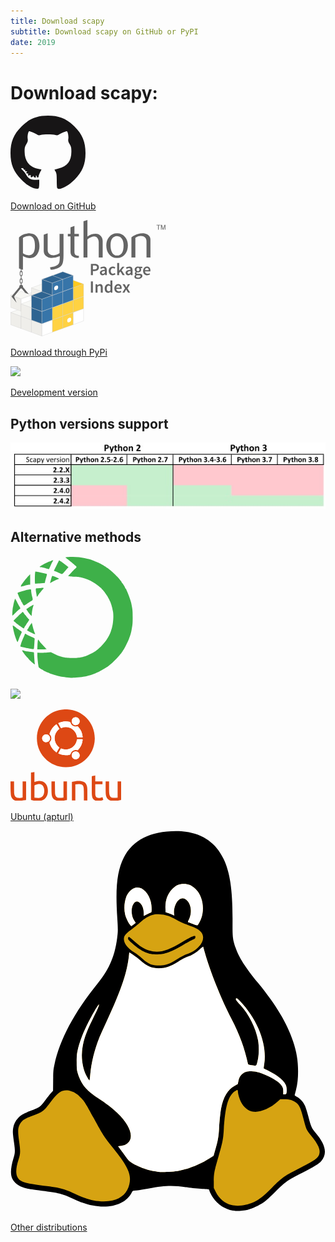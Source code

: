 ```yaml
---
title: Download scapy
subtitle: Download scapy on GitHub or PyPI
date: 2019
---
```


<link rel="stylesheet" href="../assets/css/button.css">

# Download scapy:

<div class="row">
    <a href="https://github.com/secdev/scapy/releases" class="button">
        <div>
            <svg xmlns="http://www.w3.org/2000/svg" width="120px" height="120px" viewBox="0 0 1200 1200" preserveAspectRatio="xMidYMid meet"><g id="layer101" fill="#171516" stroke="none"><path d="M320 1147 c-44 -21 -91 -57 -145 -112 -125 -125 -175 -246 -175 -425 0 -179 50 -301 175 -425 124 -125 246 -175 425 -175 179 0 301 50 425 175 125 124 175 246 175 425 0 179 -50 300 -175 425 -113 113 -259 181 -279 129 -3 -9 -6 -64 -6 -122 0 -87 -4 -113 -19 -138 l-18 -30 68 -18 c138 -35 202 -119 203 -266 1 -65 -3 -81 -27 -123 -23 -39 -27 -55 -22 -86 7 -40 -9 -121 -24 -121 -18 0 -78 25 -113 46 -30 19 -42 22 -70 14 -43 -13 -193 -13 -236 0 -28 8 -40 5 -70 -14 -35 -21 -95 -46 -113 -46 -15 0 -31 81 -24 121 5 31 1 47 -22 86 -24 42 -28 58 -27 124 1 145 75 240 211 268 l59 13 -23 46 c-13 25 -23 54 -23 64 0 10 -7 18 -15 18 -8 0 -15 -7 -15 -15 0 -8 -4 -15 -10 -15 -5 0 -7 7 -4 15 4 10 0 15 -15 15 -13 0 -21 -6 -21 -17 0 -15 -1 -15 -13 2 -16 20 -42 12 -33 -11 4 -11 -1 -13 -21 -8 -23 6 -25 4 -21 -14 4 -14 2 -19 -7 -16 -18 7 -30 -16 -14 -27 10 -6 8 -9 -10 -9 -16 0 -21 -4 -18 -14 4 -10 1 -13 -9 -9 -8 3 -14 -1 -14 -11 0 -9 -8 -16 -20 -16 -27 0 -25 5 9 38 17 15 41 47 54 71 33 61 76 83 150 78 l57 -3 0 57 c0 32 -3 64 -6 73 -10 25 -63 19 -134 -17z"/></g></svg>
            <p class="button_text">Download on GitHub</p>
        </div>
    </a>
    <a href="https://pypi.org/project/scapy/" class="button">
        <div>
            <svg xmlns="http://www.w3.org/2000/svg" width="247.808" height="185.85" viewBox="0 0 232.31983 174.23466"><path d="M15.801 114.616l15.555 5.662 15.786-5.746-15.555-5.662zm15.623-12.783l15.556 5.662 15.785-5.746-15.555-5.662z" fill="#f7f7f4" stroke="#ccc" stroke-width=".355" stroke-linejoin="bevel"/><path d="M31.424 101.833l15.556 5.662v18.282l-15.556-5.661z" fill="#efeeea" stroke="#ccc" stroke-width=".355" stroke-linejoin="bevel"/><path d="M.178 138.76l15.555 5.663 15.786-5.746-15.556-5.662z" fill="#f7f7f4" stroke="#ccc" stroke-width=".355" stroke-linejoin="bevel"/><path d="M.178 138.76l15.555 5.663v18.282L.178 157.044z" fill="#efeeea" stroke="#ccc" stroke-width=".355" stroke-linejoin="bevel"/><path d="M.178 112.76l15.555 5.663 15.786-5.746-15.556-5.662z" fill="#f7f7f4" stroke="#ccc" stroke-width=".355" stroke-linejoin="bevel"/><path d="M15.733 118.423v18.282l15.786-5.745v-18.283z" fill="#fff" stroke="#ccc" stroke-width=".355" stroke-linejoin="bevel"/><path d="M.178 112.76l15.555 5.663v18.282L.178 131.044z" fill="#efeeea" stroke="#ccc" stroke-width=".355" stroke-linejoin="bevel"/><path d="M15.985 97.209l-.025.031a2.783 2.783 0 0 0-2.758 2.781 2.783 2.783 0 0 0 .053.532L1.51 114.937l7.647 9.364-3.87-9.364 9.985-12.228a2.783 2.783 0 0 0 .715.096 2.783 2.783 0 0 0 .715-.094l5.314 6.508 5.373 1.955-8.672-10.621a2.783 2.783 0 0 0 .051-.531 2.783 2.783 0 0 0-2.756-2.782l-.025-.03zm2.135-7.289a2.136 2.136 0 1 0-4.27 0v3.265a2.136 2.136 0 0 0 4.27 0V89.92zm-.98-.002v3.265a1.155 1.155 0 0 1-2.31 0v-3.265a1.154 1.154 0 1 1 2.31 0zm.98-11.211a2.136 2.136 0 1 0-4.27 0v3.266a2.136 2.136 0 0 0 4.27 0v-3.266zm-.98-.002v3.266a1.155 1.155 0 0 1-2.31 0v-3.266a1.154 1.154 0 1 1 2.31 0z" fill="#646464"/><path d="M16.505 82.697v6.498a.518.518 0 1 1-1.04 0v-6.498a.518.518 0 1 1 1.04 0zm0 11.213v6.498a.518.518 0 1 1-1.04 0V93.91a.518.518 0 1 1 1.04 0zm0-22.463v6.498a.518.518 0 1 1-1.04 0v-6.498a.518.518 0 1 1 1.04 0z" fill="#646464"/><path d="M15.8 144.442l15.556 5.662v18.283l-15.555-5.662z" fill="#efeeea" stroke="#ccc" stroke-width=".355" stroke-linejoin="bevel"/><path d="M15.8 125.978l15.556 5.662 15.786-5.746-15.555-5.661z" fill="#f7f7f4" stroke="#ccc" stroke-width=".355" stroke-linejoin="bevel"/><path d="M15.8 125.978l15.556 5.662v18.283l-15.555-5.662z" fill="#efeeea" stroke="#ccc" stroke-width=".355" stroke-linejoin="bevel"/><path d="M93.85 138.741v18.283l15.785-5.745v-18.283z" fill="#fff" stroke="#ccc" stroke-width=".355" stroke-linejoin="bevel"/><path d="M78.226 144.423v18.282l15.786-5.745v-18.283z" fill="#ffd242" stroke="#ccc" stroke-width=".355" stroke-linejoin="bevel"/><path d="M91.151 148.88a2.617 3.737 35 0 1-3.032 4.33 2.617 3.737 35 0 1-3.031-2.122 2.617 3.737 35 0 1 3.031-4.33 2.617 3.737 35 0 1 3.032 2.123z" fill="#fff"/><path d="M62.603 150.104v18.283l15.786-5.746v-18.283z" fill="#ffd242" stroke="#ccc" stroke-width=".355" stroke-linejoin="bevel"/><path d="M46.98 155.785v18.283l15.785-5.746V150.04z" fill="#fff" stroke="#ccc" stroke-width=".355" stroke-linejoin="bevel"/><path d="M31.424 150.123l15.556 5.662v18.283l-15.556-5.662z" fill="#efeeea" stroke="#ccc" stroke-width=".355" stroke-linejoin="bevel"/><path d="M93.85 120.278v18.282l15.785-5.745v-18.283z" fill="#ffd242" stroke="#ccc" stroke-width=".355" stroke-linejoin="bevel"/><path d="M78.294 96.152l15.556 5.662 15.785-5.746-15.555-5.662z" fill="#ffc91d" stroke="#ccc" stroke-width=".355" stroke-linejoin="bevel"/><path d="M93.85 101.814v18.282l15.785-5.745V96.068zm-15.624 24.145v18.282l15.786-5.745v-18.283z" fill="#ffd242" stroke="#ccc" stroke-width=".355" stroke-linejoin="bevel"/><path d="M78.226 107.495v18.282l15.786-5.745v-18.283z" fill="#3775a9" stroke="#ccc" stroke-width=".355" stroke-linejoin="bevel"/><path d="M62.671 83.369l15.555 5.662 15.786-5.746-15.555-5.661z" fill="#2f6491" stroke="#ccc" stroke-width=".355" stroke-linejoin="bevel"/><path d="M78.226 89.03v18.283l15.786-5.745V83.285z" fill="#3775a9" stroke="#ccc" stroke-width=".355" stroke-linejoin="bevel"/><path d="M62.603 131.64v18.283l15.786-5.746v-18.283z" fill="#ffd242" stroke="#ccc" stroke-width=".355" stroke-linejoin="bevel"/><path d="M62.603 113.176v18.283l15.786-5.746V107.43zM46.98 137.321v18.283l15.785-5.746v-18.282z" fill="#3775a9" stroke="#ccc" stroke-width=".355" stroke-linejoin="bevel"/><path d="M31.424 131.66l15.556 5.661v18.283l-15.556-5.662zm0-18.465l15.556 5.662 15.785-5.745-15.555-5.662z" fill="#2f6491" stroke="#ccc" stroke-width=".355" stroke-linejoin="bevel"/><path d="M46.98 118.857v18.283l15.785-5.746v-18.282z" fill="#3775a9" stroke="#ccc" stroke-width=".355" stroke-linejoin="bevel"/><path d="M31.424 113.195l15.556 5.662v18.283l-15.556-5.662zM47.048 89.05l15.555 5.662 15.786-5.746-15.556-5.661z" fill="#2f6491" stroke="#ccc" stroke-width=".355" stroke-linejoin="bevel"/><path d="M62.603 94.712v18.283l15.786-5.746V88.966z" fill="#3775a9" stroke="#ccc" stroke-width=".355" stroke-linejoin="bevel"/><path d="M47.048 89.05l15.555 5.662v18.283l-15.555-5.662z" fill="#2f6491" stroke="#ccc" stroke-width=".355" stroke-linejoin="bevel"/><path d="M71.528 100.584a2.617 3.737 35 0 1-3.032 4.33 2.617 3.737 35 0 1-3.032-2.123 2.617 3.737 35 0 1 3.032-4.33 2.617 3.737 35 0 1 3.032 2.123z" fill="#fff"/><path d="M36.661 38.858c0-9.645-2.75-14.597-8.25-14.868a15.497 15.497 0 0 0-6.405 1.052c-1.659.594-2.776 1.182-3.363 1.776v23.021c3.518 2.208 6.643 3.234 9.367 3.073 5.765-.38 8.651-5.061 8.651-14.054zm6.785.4c0 4.9-1.15 8.967-3.46 12.201-2.576 3.66-6.146 5.546-10.71 5.65-3.441.11-6.986-.97-10.633-3.229v20.924l-5.9-2.105V26.256c.968-1.188 2.213-2.208 3.724-3.073 3.512-2.047 7.78-3.099 12.802-3.15l.084.083c4.59-.058 8.128 1.827 10.613 5.65 2.318 3.505 3.48 7.998 3.48 13.492zM79.508 52.99c0 6.572-.658 11.123-1.975 13.654-1.324 2.53-3.841 4.55-7.56 6.055-3.015 1.188-6.275 1.834-9.774 1.943l-.975-3.718c3.557-.484 6.062-.969 7.515-1.453 2.86-.968 4.822-2.453 5.9-4.441.865-1.62 1.292-4.713 1.292-9.29v-1.537a30.317 30.317 0 0 1-12.686 2.744c-2.905 0-5.468-.91-7.676-2.744-2.48-1.995-3.719-4.525-3.719-7.592V22.053l5.9-2.02v24.719c0 2.64.853 4.674 2.557 6.1 1.705 1.427 3.913 2.112 6.618 2.06 2.705-.058 5.603-1.104 8.683-3.15V20.923h5.9V52.99zm23.035 3.796c-.704.058-1.35.083-1.943.083-3.338 0-5.94-.794-7.8-2.388-1.852-1.595-2.782-3.796-2.782-6.605v-23.24h-4.04v-3.713h4.04v-9.858l5.895-2.098v11.956h6.63v3.712h-6.63v23.08c0 2.214.594 3.783 1.781 4.7 1.02.755 2.64 1.188 4.849 1.297v3.073zm35.727-.485h-5.901V33.525c0-2.317-.543-4.312-1.62-5.978-1.247-1.885-2.977-2.828-5.198-2.828-2.705 0-6.087 1.427-10.148 4.28v27.302h-5.9V1.86l5.9-1.859v24.797c3.77-2.744 7.889-4.119 12.363-4.119 3.124 0 5.655 1.052 7.592 3.15 1.943 2.099 2.911 4.713 2.911 7.838V56.3zm31.362-18.373c0-3.706-.704-6.766-2.105-9.187-1.665-2.95-4.254-4.506-7.753-4.667-6.469.374-9.697 5.01-9.697 13.893 0 4.073.672 7.476 2.027 10.206 1.73 3.48 4.326 5.197 7.786 5.14 6.495-.052 9.742-5.178 9.742-15.385zm6.462.039c0 5.274-1.35 9.664-4.041 13.17-2.963 3.925-7.056 5.894-12.28 5.894-5.177 0-9.212-1.97-12.123-5.894-2.64-3.506-3.958-7.896-3.958-13.17 0-4.958 1.427-9.129 4.28-12.525 3.015-3.602 6.98-5.41 11.88-5.41s8.889 1.808 11.962 5.41c2.853 3.396 4.28 7.567 4.28 12.525zm33.829 18.334h-5.9V32.234c0-2.64-.795-4.7-2.383-6.185-1.588-1.478-3.706-2.195-6.346-2.137-2.802.052-5.468.969-7.999 2.744v29.645h-5.9V25.927c3.395-2.473 6.52-4.087 9.373-4.842 2.692-.704 5.068-1.053 7.115-1.053 1.4 0 2.717.136 3.957.407 2.318.536 4.203 1.53 5.655 2.99 1.62 1.613 2.428 3.55 2.428 5.816V56.3z" fill="#646464"/><path style="line-height:125%" d="M221.391 14.428h1.014V8.07h2.402v-.758h-5.817v.758h2.401v6.358m4.315 0h.866V8.621l1.88 5.807h.964l1.959-5.787v5.787h.945V7.312h-1.25l-2.141 6.097-1.826-6.097h-1.397v7.116" font-weight="400" font-size="15.164" font-family="Bitstream Vera Sans" fill="#646464"/><path style="line-height:125%;-inkscape-font-specification:'Source Sans Pro Semi-Bold'" d="M120.607 82.731h2.988v-6.183h2.679c3.632 0 6.415-1.726 6.415-5.461 0-3.916-2.731-5.204-6.415-5.204h-5.667v16.848zm2.988-8.578v-5.874h2.447c2.447 0 3.71.696 3.71 2.808 0 2.06-1.211 3.066-3.71 3.066h-2.447zm10.502 5.177c0 2.216 1.546 3.71 3.762 3.71 1.494 0 2.782-.747 3.915-1.7h.077l.232 1.391h2.422v-7.496c0-3.53-1.546-5.462-4.714-5.462-2.01 0-3.787.773-5.178 1.649l1.082 1.984c1.107-.67 2.292-1.237 3.555-1.237 1.7 0 2.266 1.133 2.292 2.473-5.178.567-7.445 1.984-7.445 4.689zm2.886-.231c0-1.263 1.133-2.164 4.56-2.602v2.834c-.928.875-1.727 1.39-2.757 1.39-1.056 0-1.803-.489-1.803-1.622zm10.315-2.679c0 4.199 2.654 6.62 6.106 6.62 1.442 0 2.962-.567 4.147-1.623l-1.236-1.88c-.696.566-1.572 1.082-2.602 1.082-1.984 0-3.375-1.675-3.375-4.2 0-2.55 1.417-4.224 3.452-4.224.799 0 1.469.335 2.138.927l1.417-1.88c-.85-.825-2.086-1.469-3.71-1.469-3.374 0-6.337 2.422-6.337 6.647zm12.749 6.311h2.911v-3.22l1.984-2.267 3.246 5.487h3.22l-4.766-7.496 4.328-5.153h-3.246l-4.688 5.822h-.078v-11.36h-2.91V82.73zm12.642-3.401c0 2.216 1.546 3.71 3.761 3.71 1.494 0 2.782-.747 3.916-1.7h.077l.232 1.391h2.421v-7.496c0-3.53-1.545-5.462-4.714-5.462-2.01 0-3.787.773-5.178 1.649l1.082 1.984c1.108-.67 2.293-1.237 3.555-1.237 1.7 0 2.267 1.133 2.293 2.473-5.178.567-7.445 1.984-7.445 4.689zm2.885-.231c0-1.263 1.134-2.164 4.56-2.602v2.834c-.928.875-1.726 1.39-2.757 1.39-1.056 0-1.803-.489-1.803-1.622zm12.763 5.487c0-.593.31-1.16.98-1.675.489.13 1.03.18 1.725.18h1.726c1.443 0 2.241.284 2.241 1.263 0 1.082-1.39 2.035-3.426 2.035-2.01 0-3.246-.67-3.246-1.803zm-2.473.438c0 2.215 2.241 3.297 5.255 3.297 4.122 0 6.75-1.958 6.75-4.456 0-2.19-1.597-3.118-4.637-3.118h-2.241c-1.546 0-2.061-.438-2.061-1.159 0-.567.232-.876.618-1.21a4.665 4.665 0 0 0 1.726.334c2.68 0 4.792-1.494 4.792-4.302 0-.876-.31-1.649-.722-2.138h2.319v-2.19h-4.534a5.7 5.7 0 0 0-1.855-.309c-2.653 0-4.998 1.623-4.998 4.534 0 1.494.799 2.705 1.649 3.35v.102c-.721.515-1.391 1.365-1.391 2.344 0 1.03.49 1.7 1.133 2.113v.103c-1.159.721-1.803 1.649-1.803 2.705zm5.41-8.167c-1.237 0-2.215-.927-2.215-2.55 0-1.597.978-2.499 2.215-2.499 1.236 0 2.19.928 2.19 2.5 0 1.622-.98 2.55-2.19 2.55zm7.597-.437c0 4.173 2.73 6.62 6.234 6.62 1.598 0 3.117-.567 4.328-1.365l-1.004-1.855c-.928.593-1.855.927-2.937.927-2.035 0-3.478-1.288-3.736-3.58h8.038c.077-.31.129-.825.129-1.391 0-3.53-1.804-6.003-5.23-6.003-2.962 0-5.822 2.525-5.822 6.647zm2.86-1.134c.257-2.112 1.545-3.22 3.04-3.22 1.725 0 2.576 1.21 2.576 3.22h-5.616zm-81.124 33.721h2.988V92.16h-2.988v16.848zm6.987 0h2.963v-8.836c1.056-1.03 1.777-1.571 2.885-1.571 1.391 0 1.984.772 1.984 2.86v7.547h2.962v-7.934c0-3.195-1.185-5.024-3.89-5.024-1.726 0-3.014.902-4.147 2.01h-.103l-.206-1.7h-2.448v12.648zm13.668-6.311c0 4.173 2.035 6.62 5.204 6.62 1.365 0 2.653-.747 3.58-1.674h.104l.206 1.365h2.447V90.82h-2.963v4.585l.103 2.035c-.979-.85-1.88-1.39-3.323-1.39-2.756 0-5.358 2.524-5.358 6.646zm3.065-.026c0-2.654 1.314-4.174 2.937-4.174.85 0 1.7.284 2.576 1.057v5.899c-.85.979-1.674 1.417-2.653 1.417-1.83 0-2.86-1.469-2.86-4.2zm11.424.026c0 4.173 2.731 6.62 6.234 6.62 1.598 0 3.118-.567 4.328-1.365l-1.004-1.855c-.928.593-1.855.927-2.937.927-2.035 0-3.478-1.288-3.735-3.58h8.037c.077-.31.129-.825.129-1.391 0-3.53-1.803-6.003-5.23-6.003-2.962 0-5.822 2.525-5.822 6.647zm2.86-1.134c.257-2.112 1.545-3.22 3.04-3.22 1.726 0 2.576 1.21 2.576 3.22h-5.616zm9.225 7.445h3.091l1.34-2.499c.36-.773.747-1.52 1.107-2.241h.103c.438.721.876 1.494 1.288 2.241l1.546 2.5h3.195l-4.02-6.26 3.736-6.39h-3.065l-1.211 2.396c-.31.696-.67 1.443-.98 2.138h-.102a87.248 87.248 0 0 1-1.16-2.138l-1.416-2.396h-3.195l3.761 6.054-4.018 6.595z" font-weight="600" font-family="Source Sans Pro" letter-spacing="0" word-spacing="0" fill="#646464"/></svg>
            <p class="button_text">Download through PyPi</p>
        </div>
    </a>
    <a href="https://scapy.readthedocs.io/en/latest/installation.html#current-development-version" class="button">
        <div>
            <img src="../assets/img/logo.png">
            <p class="button_text">Development version</p>
        </div>
    </a>
</div>

## Python versions support

<img src="https://raw.githubusercontent.com/secdev/scapy/master/doc/scapy/graphics/scapy_version_timeline.jpg" alt="Scapy versions" />

## Alternative methods

<div class="row">
    <a href="https://anaconda.org/conda-forge/scapy" class="button">
        <div>
            <?xml version="1.0" encoding="UTF-8" standalone="no"?><svg xmlns:dc="http://purl.org/dc/elements/1.1/" xmlns:cc="http://creativecommons.org/ns#" xmlns:rdf="http://www.w3.org/1999/02/22-rdf-syntax-ns#" xmlns:svg="http://www.w3.org/2000/svg" xmlns="http://www.w3.org/2000/svg" xmlns:sodipodi="http://sodipodi.sourceforge.net/DTD/sodipodi-0.dtd" xmlns:inkscape="http://www.inkscape.org/namespaces/inkscape" width="195.60202" height="195.40172" version="1.0" viewBox="0 0 3556.4003 3908.0344" id="svg3923" sodipodi:docname="b.svg" inkscape:version="0.92.3 (2405546, 2018-03-11)"> <metadata id="metadata3929"> <rdf:RDF> <cc:Work rdf:about=""> <dc:format>image/svg+xml</dc:format> <dc:type rdf:resource="http://purl.org/dc/dcmitype/StillImage" /> <dc:title></dc:title> </cc:Work> </rdf:RDF> </metadata> <defs id="defs3927" /> <sodipodi:namedview pagecolor="#ffffff" bordercolor="#666666" borderopacity="1" objecttolerance="10" gridtolerance="10" guidetolerance="10" inkscape:pageopacity="0" inkscape:pageshadow="2" inkscape:window-width="1920" inkscape:window-height="1017" id="namedview3925" showgrid="false" fit-margin-top="0" fit-margin-left="0" fit-margin-right="0" fit-margin-bottom="0" inkscape:zoom="1.18" inkscape:cx="-70.456965" inkscape:cy="89.80344" inkscape:window-x="-8" inkscape:window-y="-8" inkscape:window-maximized="1" inkscape:current-layer="svg3923" /> <g id="g3921" style="fill:#3eb049" transform="translate(-177.95948,10.000556)"> <path d="m 1775,3884 c -66,-7 -142,-17 -170,-22 -88,-17 -301,-79 -341,-100 -11,-5 -35,-17 -54,-25 -76,-33 -156,-73 -168,-84 -7,-7 -18,-13 -23,-13 -5,0 -33,-16 -63,-35 -44,-28 -56,-41 -60,-68 -22,-149 -36,-286 -36,-357 v -85 l 102,3 c 57,2 154,-2 216,-8 l 113,-12 102,50 c 113,55 162,75 222,90 22,6 69,19 105,29 93,26 434,26 530,-1 36,-9 83,-22 105,-28 47,-12 114,-36 135,-49 8,-5 22,-12 30,-15 25,-9 125,-59 130,-65 3,-3 21,-14 40,-25 19,-10 40,-23 46,-29 6,-5 26,-21 45,-35 73,-53 227,-219 285,-305 65,-98 125,-214 149,-291 8,-27 20,-64 26,-82 48,-149 66,-442 34,-565 -8,-32 -15,-66 -15,-75 0,-19 -53,-190 -68,-218 -5,-11 -24,-48 -41,-84 -40,-81 -43,-86 -119,-192 -34,-48 -76,-98 -92,-112 -17,-13 -30,-29 -30,-35 0,-6 -3,-11 -7,-11 -5,-1 -33,-23 -63,-51 -159,-143 -398,-261 -615,-301 -27,-5 -125,-12 -217,-15 -135,-4 -166,-8 -160,-18 10,-18 171,-193 201,-219 71,-61 73,-65 54,-91 -10,-13 -21,-25 -26,-25 -4,0 -22,-15 -40,-33 -17,-18 -54,-50 -82,-72 -27,-22 -56,-45 -63,-52 -7,-7 -39,-31 -72,-54 -33,-23 -60,-45 -60,-49 0,-12 96,-20 235,-20 122,0 275,17 375,42 25,6 63,14 85,19 68,13 147,37 210,64 17,7 50,21 75,30 49,18 152,67 160,75 3,3 26,16 53,30 26,13 47,28 47,32 0,5 5,8 12,8 6,0 26,11 44,25 18,14 35,25 38,25 3,0 14,7 24,15 9,9 46,38 82,67 59,46 243,226 280,274 8,10 30,38 48,60 17,23 32,46 32,52 0,6 3,12 7,14 15,6 85,115 104,161 6,15 15,27 20,27 5,0 9,4 9,10 0,5 18,48 40,94 44,94 111,292 128,376 39,190 42,226 42,435 0,209 -3,236 -41,435 -11,56 -33,134 -51,180 -6,14 -17,45 -25,70 -26,78 -156,334 -189,371 -8,8 -14,21 -14,27 0,7 -4,12 -9,12 -5,0 -12,8 -16,19 -3,10 -16,30 -28,43 -12,13 -38,44 -57,68 -46,60 -214,227 -270,270 -25,19 -51,41 -59,48 -13,12 -46,35 -120,84 -33,22 -173,102 -186,107 -9,3 -74,32 -150,65 -59,26 -246,82 -325,97 -94,17 -321,38 -400,37 -41,0 -129,-7 -195,-14 z" id="path3889" inkscape:connector-curvature="0" /> <path d="m 720,3430 c -81,-72 -150,-139 -150,-145 0,-3 -11,-16 -23,-28 -44,-41 -159,-190 -170,-219 -8,-22 -7,-22 62,-4 60,16 162,32 254,42 33,3 57,10 58,17 7,138 19,311 25,340 3,20 3,37 -2,37 -5,0 -29,-18 -54,-40 z" id="path3891" inkscape:connector-curvature="0" /> <path d="m 863,2863 c 7,-131 14,-183 26,-183 4,0 15,14 25,32 28,46 51,73 153,177 51,52 93,96 93,98 0,2 -68,3 -151,3 H 857 Z" id="path3893" inkscape:connector-curvature="0" /> <path d="m 610,2964 c -85,-16 -195,-40 -258,-56 -34,-8 -42,-14 -36,-27 3,-9 10,-29 14,-46 20,-73 54,-160 106,-270 13,-28 24,-56 24,-63 0,-18 16,-15 58,11 42,25 82,45 167,82 87,38 90,40 88,66 -1,13 -5,67 -8,119 -3,52 -8,119 -11,148 -5,51 -6,52 -37,51 -18,0 -66,-7 -107,-15 z" id="path3895" inkscape:connector-curvature="0" /> <path d="m 208,2728 c -17,-35 -27,-61 -47,-118 -42,-118 -100,-374 -88,-386 5,-5 79,46 122,85 11,9 35,26 53,36 17,11 32,23 32,27 0,4 5,8 10,8 17,0 70,42 70,55 0,7 -6,25 -14,41 -34,71 -65,142 -77,179 -8,22 -21,55 -30,73 l -15,33 z" id="path3897" inkscape:connector-curvature="0" /> <path d="m 768,2502 c -16,-3 -227,-108 -236,-117 -4,-4 18,-47 27,-55 4,-3 13,-18 22,-35 18,-39 72,-119 82,-123 4,-2 7,-10 7,-18 0,-8 4,-14 8,-14 4,0 14,28 20,63 16,76 60,222 79,260 17,33 14,44 -9,39 z" id="path3899" inkscape:connector-curvature="0" /> <path d="m 365,2285 c -28,-19 -55,-39 -62,-45 -7,-5 -17,-10 -23,-10 -5,0 -10,-4 -10,-8 0,-5 -22,-24 -50,-43 -27,-19 -50,-37 -50,-41 0,-3 -16,-16 -35,-28 -19,-12 -35,-27 -35,-33 0,-16 279,-287 295,-287 2,0 18,20 34,44 17,25 37,50 44,58 7,7 28,33 46,58 19,25 45,55 58,66 13,12 23,25 23,29 0,6 -57,92 -70,105 -3,3 -14,21 -24,40 -11,19 -22,37 -25,40 -9,8 -30,42 -41,68 -5,12 -13,22 -17,22 -5,0 -31,-16 -58,-35 z" id="path3901" inkscape:connector-curvature="0" /> <path d="m 644,1890 c -18,-19 -55,-65 -83,-102 -49,-65 -63,-98 -40,-98 6,0 28,-13 48,-29 20,-15 50,-36 66,-45 17,-9 45,-26 64,-37 41,-24 47,-20 31,23 -21,58 -41,160 -48,243 l -7,80 z" id="path3903" inkscape:connector-curvature="0" /> <path d="m 61,1798 c 3,-62 11,-133 17,-158 6,-25 15,-72 21,-105 14,-70 43,-165 51,-165 4,0 30,47 59,105 29,58 64,121 76,140 13,19 25,40 26,47 3,25 -1,38 -12,38 -10,0 -51,35 -170,148 -36,34 -67,62 -70,62 -2,0 -1,-51 2,-112 z" id="path3905" inkscape:connector-curvature="0" /> <path d="m 403,1555 c -12,-18 -24,-43 -28,-54 -3,-12 -10,-21 -14,-21 -4,0 -14,-18 -21,-41 -8,-22 -17,-42 -21,-45 -7,-4 -39,-69 -59,-119 -4,-11 -15,-36 -23,-55 -16,-35 -16,-35 11,-49 15,-8 40,-18 57,-22 16,-4 55,-14 85,-23 156,-43 208,-56 238,-56 30,0 32,2 32,37 0,44 17,140 36,207 25,88 21,100 -43,137 -32,19 -91,55 -131,82 -40,26 -79,50 -85,52 -7,2 -22,-11 -34,-30 z" id="path3907" inkscape:connector-curvature="0" /> <path d="m 840,1288 c -1,-7 -7,-49 -15,-93 -8,-44 -15,-96 -15,-116 0,-36 1,-37 48,-42 26,-4 82,-9 125,-13 89,-8 97,1 46,51 -17,17 -45,49 -62,73 -17,23 -34,42 -39,42 -4,0 -8,7 -8,15 0,8 -4,15 -8,15 -5,0 -17,18 -28,40 -18,38 -44,54 -44,28 z" id="path3909" inkscape:connector-curvature="0" /> <path d="m 330,970 c 0,-10 17,-44 33,-64 4,-6 29,-40 55,-76 57,-80 71,-96 149,-179 l 62,-66 1,168 v 167 h -32 c -17,0 -55,7 -85,15 -29,8 -77,22 -106,30 -63,18 -77,19 -77,5 z" id="path3911" inkscape:connector-curvature="0" /> <path d="m 787,884 c -9,-9 -9,-258 -1,-331 l 7,-52 46,5 c 59,7 224,43 319,70 12,4 10,28 -8,84 -21,67 -40,139 -45,171 l -5,36 -123,7 c -67,4 -136,9 -152,12 -17,3 -33,2 -38,-2 z" id="path3913" inkscape:connector-curvature="0" /> <path d="m 1270,858 c 0,-6 4,-25 9,-42 5,-17 15,-51 21,-76 18,-65 31,-100 40,-100 16,0 116,34 129,44 8,6 28,15 44,21 34,11 48,35 21,35 -20,0 -221,98 -242,117 -17,16 -22,16 -22,1 z" id="path3915" inkscape:connector-curvature="0" /> <path d="m 1570,550 c -30,-15 -82,-38 -115,-51 -33,-12 -62,-24 -63,-25 -2,-1 3,-15 11,-31 9,-15 36,-71 62,-123 40,-82 83,-165 92,-179 2,-2 11,3 21,12 10,10 22,17 26,17 4,0 12,5 19,10 7,6 48,37 92,69 44,33 93,71 110,84 l 30,25 -55,63 c -126,148 -138,159 -157,158 -10,-1 -43,-14 -73,-29 z" id="path3917" inkscape:connector-curvature="0" /> <path d="m 1155,403 c -118,-34 -154,-43 -183,-43 -36,0 -52,-17 -25,-27 10,-4 20,-9 23,-13 17,-21 204,-117 275,-141 22,-7 49,-19 60,-26 11,-7 30,-13 42,-13 h 23 l -20,33 c -11,17 -23,39 -26,47 -4,8 -24,52 -45,98 -22,46 -39,87 -39,93 0,12 -25,10 -85,-8 z" id="path3919" inkscape:connector-curvature="0" /> </g></svg>
            <p class="button_text"><img src="https://anaconda.org/conda-forge/scapy/badges/installer/conda.svg" /></p>
        </div>
    </a>
    <a href="apt://python3-scapy" class="button">
        <div>
            <?xml version="1.0" encoding="UTF-8" standalone="no"?><svg xmlns:dc="http://purl.org/dc/elements/1.1/" xmlns:cc="http://creativecommons.org/ns#" xmlns:rdf="http://www.w3.org/1999/02/22-rdf-syntax-ns#" xmlns:svg="http://www.w3.org/2000/svg" xmlns="http://www.w3.org/2000/svg" xmlns:sodipodi="http://sodipodi.sourceforge.net/DTD/sodipodi-0.dtd" xmlns:inkscape="http://www.inkscape.org/namespaces/inkscape" width="177.09131" height="146.68071" version="1.1" viewBox="0 0 755.58929 624.17322" xml:space="preserve" id="svg3843" sodipodi:docname="b.svg" inkscape:version="0.92.3 (2405546, 2018-03-11)"><sodipodi:namedview pagecolor="#ffffff" bordercolor="#666666" borderopacity="1" objecttolerance="10" gridtolerance="10" guidetolerance="10" inkscape:pageopacity="0" inkscape:pageshadow="2" inkscape:window-width="1920" inkscape:window-height="1017" id="namedview3845" showgrid="false" fit-margin-top="2.7755576e-017" fit-margin-left="0" fit-margin-right="0" fit-margin-bottom="0" inkscape:document-units="px" units="px" inkscape:zoom="4.5106383" inkscape:cx="48.087866" inkscape:cy="71.897355" inkscape:window-x="-8" inkscape:window-y="-8" inkscape:window-maximized="1" inkscape:current-layer="svg3843" /><metadata id="metadata3780"><rdf:RDF><cc:Work rdf:about=""><dc:format>image/svg+xml</dc:format><dc:type rdf:resource="http://purl.org/dc/dcmitype/StillImage" /><dc:title></dc:title><cc:license rdf:resource="" /></cc:Work></rdf:RDF></metadata><defs id="defs3785"><clipPath id="a"><path d="M 0,600 H 800 V 0 H 0 Z" id="path3782" inkscape:connector-curvature="0" /></clipPath></defs><g transform="matrix(1.3333,0,0,-1.3333,-155.52944,718.00892)" id="g3841"><g clip-path="url(#a)" id="g3839"><g transform="translate(450.29,283.44)" id="g3789"><path d="M 0,0 C 11.36,-0.08 20.648,9.125 20.536,20.35 20.428,31.297 11.066,40.567 0.136,40.553 -10.969,40.539 -19.952,31.494 -20.014,20.269 -20.073,8.999 -11.268,0.08 0,0 m -0.035,174.84 c 11.249,-0.052 20.34,8.778 20.574,19.985 0.228,10.893 -9.116,20.385 -20.148,20.464 -11.263,0.082 -20.294,-8.786 -20.4,-20.029 -0.104,-11.299 8.766,-20.367 19.974,-20.42 m -151.44,-87.362 c 11.433,-0.06 20.291,8.565 20.366,19.83 0.077,11.524 -8.851,20.669 -20.174,20.666 -10.951,-0.004 -20.239,-9.262 -20.33,-20.265 -0.093,-11.082 8.955,-20.172 20.138,-20.231 m 76.504,72.224 c 1.946,0.755 3.276,1.296 4.622,1.793 31.983,11.791 67.374,-6.696 75.717,-39.561 0.777,-3.064 0.472,-7.501 2.4,-8.884 2.197,-1.574 6.337,-0.456 9.633,-0.467 6.051,-0.018 12.1,-0.005 18.018,-0.005 0.204,1.31 0.355,1.743 0.326,2.165 -1.437,20.543 -9.755,38.024 -23.822,52.844 -0.902,0.949 -3.157,1.277 -4.578,0.965 -15.478,-3.396 -29.043,4.42 -33.782,19.387 -0.483,1.528 -2.313,3.304 -3.852,3.714 -10.649,2.829 -21.511,3.307 -32.391,1.645 -9.032,-1.38 -17.799,-3.762 -26.313,-8.428 4.714,-8.46 9.278,-16.652 14.022,-25.168 M -88.768,30.792 c 0.428,-0.519 0.566,-0.832 0.8,-0.947 18.889,-9.286 38.569,-11.059 58.899,-5.997 1.06,0.264 2.223,1.749 2.592,2.903 5.034,15.723 17.814,23.238 33.766,19.902 1.42,-0.297 3.64,0.051 4.558,1 13.811,14.258 21.832,31.262 23.854,51.081 0.303,2.961 -0.786,3.954 -3.538,3.948 -6.979,-0.017 -13.967,-0.112 -20.937,0.148 -3.312,0.124 -4.424,-0.934 -4.899,-4.27 -3.802,-26.717 -27.38,-47.438 -54.355,-48.311 -9.316,-0.302 -18.099,1.657 -26.942,5.259 -4.711,-8.438 -9.287,-16.635 -13.798,-24.716 m 5.642,29.35 c -30.125,21.362 -35.202,69.491 -0.141,95.207 -4.861,8.088 -9.736,16.202 -14.751,24.543 -17.783,-12.456 -29.75,-28.196 -35.326,-48.498 -0.359,-1.306 0.7,-3.466 1.76,-4.627 10.223,-11.193 10.49,-26.977 0.158,-37.801 -2.299,-2.41 -2.489,-4.427 -1.552,-7.295 4.604,-14.084 12.09,-26.373 22.826,-36.578 3.63,-3.452 7.718,-6.425 12.045,-9.985 5.238,8.754 10.056,16.805 14.981,25.034 m 32.521,-100.74 c -82.511,0.604 -148.74,67.144 -147.91,148.61 0.849,83.604 66.98,148.96 150.9,147.78 81.409,-1.149 147.24,-67.703 145.52,-151.42 -1.687,-82.277 -69.019,-145.34 -148.51,-144.97" id="path3787" inkscape:connector-curvature="0" style="fill:#dd4814;fill-rule:evenodd" /></g><g transform="translate(367.17,343.59)" id="g3793"><path d="m 0,0 c -4.925,-8.229 -9.743,-16.281 -14.98,-25.035 -4.328,3.56 -8.416,6.533 -12.046,9.985 -10.736,10.205 -18.222,22.494 -22.826,36.579 -0.937,2.867 -0.747,4.884 1.552,7.294 10.332,10.825 10.065,26.608 -0.158,37.802 -1.06,1.161 -2.119,3.321 -1.76,4.627 5.576,20.301 17.543,36.041 35.326,48.498 5.015,-8.342 9.89,-16.455 14.751,-24.544 C -35.202,69.49 -30.125,21.361 0,0" id="path3791" inkscape:connector-curvature="0" style="fill:#ffffff;fill-rule:evenodd" /></g><g transform="translate(361.53,314.24)" id="g3797"><path d="m 0,0 c 4.511,8.081 9.087,16.278 13.798,24.715 8.844,-3.601 17.626,-5.56 26.942,-5.258 26.975,0.873 50.553,21.593 54.355,48.311 0.475,3.336 1.587,4.394 4.899,4.27 6.97,-0.26 13.958,-0.165 20.937,-0.148 2.752,0.006 3.841,-0.987 3.538,-3.949 -2.022,-19.818 -10.043,-36.822 -23.854,-51.08 -0.918,-0.949 -3.138,-1.297 -4.558,-1 C 80.105,19.196 67.325,11.682 62.292,-4.042 61.922,-5.196 60.759,-6.681 59.699,-6.945 39.37,-12.007 19.689,-10.233 0.8,-0.947 0.566,-0.833 0.428,-0.519 0,0" id="path3795" inkscape:connector-curvature="0" style="fill:#ffffff;fill-rule:evenodd" /></g><g transform="translate(375.32,443.15)" id="g3801"><path d="m 0,0 c -4.744,8.516 -9.308,16.708 -14.021,25.168 8.514,4.666 17.28,7.048 26.312,8.429 10.88,1.661 21.743,1.184 32.391,-1.646 1.539,-0.409 3.369,-2.186 3.853,-3.713 4.738,-14.967 18.303,-22.784 33.781,-19.387 1.421,0.312 3.677,-0.017 4.578,-0.966 14.067,-14.82 22.385,-32.301 23.822,-52.844 0.03,-0.421 -0.122,-0.855 -0.326,-2.165 -5.918,0 -11.967,-0.012 -18.017,0.005 -3.296,0.011 -7.437,-1.107 -9.634,0.468 -1.928,1.382 -1.622,5.819 -2.4,8.884 C 71.997,-4.903 36.605,13.584 4.623,1.793 3.276,1.296 1.946,0.756 0,0" id="path3799" inkscape:connector-curvature="0" style="fill:#ffffff;fill-rule:evenodd" /></g><g transform="translate(298.82,370.92)" id="g3805"><path d="m 0,0 c -11.183,0.059 -20.231,9.149 -20.138,20.231 0.092,11.003 9.379,20.261 20.33,20.265 C 11.516,40.5 20.443,31.354 20.366,19.83 20.291,8.565 11.434,-0.06 0,0" id="path3803" inkscape:connector-curvature="0" style="fill:#ffffff;fill-rule:evenodd" /></g><g transform="translate(450.26,458.29)" id="g3809"><path d="m 0,0 c -11.208,0.054 -20.078,9.121 -19.974,20.42 0.106,11.243 9.137,20.111 20.4,20.029 C 11.458,40.37 20.802,30.878 20.574,19.985 20.34,8.778 11.249,-0.052 0,0" id="path3807" inkscape:connector-curvature="0" style="fill:#ffffff;fill-rule:evenodd" /></g><g transform="translate(450.29,283.44)" id="g3813"><path d="m 0,0 c -11.268,0.08 -20.073,8.999 -20.014,20.269 0.062,11.225 9.045,20.27 20.15,20.284 10.93,0.014 20.292,-9.256 20.4,-20.203 C 20.648,9.125 11.36,-0.08 0,0" id="path3811" inkscape:connector-curvature="0" style="fill:#ffffff;fill-rule:evenodd" /></g><g transform="translate(239.28,86.858)" id="g3817"><path d="m 0,0 c 7.502,-0.396 14.688,-1.203 21.854,-1.055 11.957,0.249 21.75,7.609 25.733,18.848 3.441,9.706 3.443,19.637 1.302,29.623 C 45.484,63.308 35.221,71.431 19.321,69.78 13.861,69.213 8.592,66.614 3.292,64.779 0.639,63.858 -0.099,61.792 -0.067,58.943 0.083,45.29 0,31.634 0,17.978 Z m -17.462,128.73 c 5.668,0.99 11.214,1.959 17.355,3.031 V 80.514 c 6.586,1.713 12.608,4.088 18.815,4.754 C 45.127,88.105 64.116,72.95 67.871,46.577 69.708,33.687 69.231,21.005 63.589,9.019 55.756,-7.623 41.906,-15.499 24.096,-16.757 c -12.993,-0.918 -25.812,0.84 -38.451,3.989 -2.29,0.573 -3.448,1.291 -3.444,3.958 0.08,45.083 0.058,90.167 0.071,135.25 0,0.704 0.159,1.408 0.266,2.29" id="path3815" inkscape:connector-curvature="0" style="fill:#dd4814;fill-rule:evenodd" /></g><g transform="translate(431.1,167.53)" id="g3821"><path d="M 0,0 C 16.494,4.082 33.164,6.555 50.045,3.834 65.77,1.298 75.046,-8.465 77.626,-24.085 c 0.872,-5.281 1.326,-10.684 1.383,-16.038 0.174,-16.574 0.063,-33.152 0.063,-49.73 0,-1.585 -0.001,-3.168 -0.001,-5.123 H 61.324 c 0,9.657 0.101,19.086 -0.025,28.512 -0.156,11.618 0.175,23.3 -0.936,34.836 -1.441,15.006 -7.571,20.34 -22.676,20.79 -6.602,0.197 -13.24,-0.855 -20.137,-1.361 v -82.89 H 0 Z" id="path3819" inkscape:connector-curvature="0" style="fill:#dd4814;fill-rule:evenodd" /></g><g transform="translate(326.43,170.22)" id="g3825"><path d="m 0,0 h 17.601 c 0,-1.776 -0.018,-3.453 0.003,-5.128 0.212,-18.311 0.396,-36.623 0.687,-54.934 0.037,-2.302 0.512,-4.621 0.999,-6.885 2.301,-10.691 8.143,-16.438 19.037,-17.201 6.747,-0.473 13.601,0.603 20.407,0.966 3.357,0.179 2.799,2.651 2.8,4.761 0.009,24.284 0.006,48.569 0.007,72.853 0,1.723 -10e-4,3.446 -10e-4,5.447 h 17.892 v -3.977 c 0,-28.938 -0.06,-57.875 0.081,-86.812 0.018,-3.434 -1.008,-4.648 -4.369,-5.346 -13.718,-2.848 -27.529,-5.036 -41.514,-3.435 -19.77,2.264 -30.587,13.176 -32.663,33.015 -0.994,9.507 -0.825,19.15 -0.933,28.733 C -0.107,-25.454 0,-12.96 0,0" id="path3823" inkscape:connector-curvature="0" style="fill:#dd4814;fill-rule:evenodd" /></g><g transform="translate(665.19,170.14)" id="g3829"><path d="m 0,0 h 17.916 c 0.07,-1.498 0.181,-2.771 0.181,-4.046 0.009,-28.946 -0.034,-57.893 0.069,-86.842 0.011,-3.12 -0.69,-4.514 -4.054,-5.201 -14.302,-2.917 -28.651,-5.212 -43.256,-3.349 -17.876,2.279 -28.453,12.746 -31.044,30.734 -0.907,6.297 -1.033,12.74 -1.09,19.12 -0.142,16.415 -0.047,32.833 -0.047,49.535 h 17.601 v -4.648 c 0,-15.419 -0.138,-30.84 0.075,-46.256 0.075,-5.343 0.588,-10.764 1.662,-15.992 2.301,-11.219 8.439,-16.697 19.857,-17.219 7.199,-0.328 14.453,0.577 22.13,0.951 z" id="path3827" inkscape:connector-curvature="0" style="fill:#dd4814;fill-rule:evenodd" /></g><g transform="translate(116.65,170.24)" id="g3833"><path d="m 0,0 h 18.178 c 0,-1.85 -0.009,-3.558 10e-4,-5.268 0.098,-17.296 0.078,-34.597 0.387,-51.892 0.074,-4.157 0.891,-8.39 1.971,-12.426 2.152,-8.037 7.442,-12.862 15.797,-14.279 6.537,-1.111 19.531,-0.436 25.73,1.668 v 82.051 h 17.568 c 0.073,-1.314 0.218,-2.699 0.219,-4.084 0.013,-28.938 -0.031,-57.874 0.069,-86.81 0.011,-3.113 -0.581,-4.784 -4.074,-5.119 C 63.595,-97.338 51.381,-99.711 39.127,-99.891 17.246,-100.213 3.646,-89.117 1.683,-67.39 -0.323,-45.192 0.451,-22.743 0,0" id="path3831" inkscape:connector-curvature="0" style="fill:#dd4814;fill-rule:evenodd" /></g><g transform="translate(550.67,200.71)" id="g3837"><path d="M 0,0 V -30.202 H 36.921 V -45.179 H 0.332 C 0.237,-46.737 0.098,-47.997 0.097,-49.256 0.081,-63.792 0.048,-78.325 0.096,-92.86 c 0.058,-18.09 7.729,-24.572 25.553,-21.419 3.817,0.675 7.502,2.105 11.705,3.319 1.208,-4.53 2.451,-9.204 3.766,-14.14 -13.827,-6.03 -27.807,-7.89 -42,-2.555 -9.466,3.558 -13.919,11.572 -15.468,21.11 -0.927,5.707 -1.367,11.553 -1.396,17.339 -0.141,27.178 0.005,54.358 -0.144,81.537 -0.018,3.614 0.807,5.204 4.658,5.47 4.318,0.3 8.582,1.391 13.23,2.199" id="path3835" inkscape:connector-curvature="0" style="fill:#dd4814;fill-rule:evenodd" /></g></g></g></svg>
            <p class="button_text">Ubuntu (apturl)</p>
        </div>
    </a>
    <a href="https://scapy.readthedocs.io/en/latest/installation.html#platform-specific-instructions" class="button">
        <div>
            <?xml version="1.0" encoding="UTF-8" standalone="no"?><svg xmlns:dc="http://purl.org/dc/elements/1.1/" xmlns:cc="http://creativecommons.org/ns#" xmlns:rdf="http://www.w3.org/1999/02/22-rdf-syntax-ns#" xmlns:svg="http://www.w3.org/2000/svg" xmlns="http://www.w3.org/2000/svg" xmlns:sodipodi="http://sodipodi.sourceforge.net/DTD/sodipodi-0.dtd" xmlns:inkscape="http://www.inkscape.org/namespaces/inkscape" width="712px" height="860px" version="1.0" viewBox="0 0 7120 8600" id="svg154" sodipodi:docname="b.svg" inkscape:version="0.92.3 (2405546, 2018-03-11)"> <metadata id="metadata160"> <rdf:RDF> <cc:Work rdf:about=""> <dc:format>image/svg+xml</dc:format> <dc:type rdf:resource="http://purl.org/dc/dcmitype/StillImage" /> <dc:title></dc:title> </cc:Work> </rdf:RDF> </metadata> <defs id="defs158" /> <sodipodi:namedview pagecolor="#ffffff" bordercolor="#666666" borderopacity="1" objecttolerance="10" gridtolerance="10" guidetolerance="10" inkscape:pageopacity="0" inkscape:pageshadow="2" inkscape:window-width="756" inkscape:window-height="480" id="namedview156" showgrid="false" inkscape:zoom="0.2744186" inkscape:cx="356" inkscape:cy="430" inkscape:window-x="0" inkscape:window-y="0" inkscape:window-maximized="0" inkscape:current-layer="svg154" /> <g id="g130"> <path d="m5028 8590c-185-33-344-137-450-293-41-60-88-157-88-181 0-10-37-14-157-19-87-4-237-18-333-33-336-49-497-45-885 26-116 21-243 42-283 45-71 7-73 9-91 44-163 318-634 411-1136 224-38-14-135-56-215-93-218-102-303-123-680-170-259-33-318-42-399-66-131-38-230-114-273-211-44-99-34-252 28-454 39-129 41-163 15-349-30-213-33-260-21-335 14-89 49-161 110-227 63-69 130-108 275-161 211-77 228-89 351-255 48-64 105-135 127-159l39-43 2-232c2-211 4-245 29-359 119-563 448-1180 977-1834 279-345 405-656 450-1109 9-87 8-161-6-365-46-694-6-1069 146-1371 199-395 603-600 1179-600 514 0 881 214 1077 629 150 315 207 720 203 1431-2 333 5 392 67 571 78 226 212 437 508 799 412 505 654 907 791 1317 82 243 115 439 115 683 0 206-20 347-76 532-4 13 8 24 44 42 76 38 144 111 185 197 21 45 53 145 80 254 52 211 76 265 157 360 235 274 277 476 134 644-53 61-175 137-429 264-330 166-384 204-605 426-114 116-215 207-263 239-106 73-265 147-367 172-96 23-261 33-332 20z" id="path128" /> </g> <g fill="#d6a312" id="g144"> <path d="m4996 8464c-148-36-282-148-357-300l-44-88v-150c1-178 11-229 110-572 89-306 103-378 115-584 33-533 96-760 245-874 60-45 75-46 75-4 0 53 30 159 67 235 63 130 168 213 288 228 145 18 381-80 535-222l68-63h80c136 0 209 22 288 85 65 53 100 133 154 349 26 105 59 216 73 246 15 30 56 91 93 135 173 208 229 337 190 440-32 82-101 131-406 285-380 193-424 223-655 455-254 256-375 336-594 391-108 28-232 31-325 8z" id="path132" /> <path d="m1880 8359c-136-29-254-70-420-148-259-123-354-146-782-195-222-26-353-53-417-86-146-74-168-222-76-505 40-121 41-182 10-400-36-252-29-325 41-426 40-59 106-98 259-154 230-84 252-100 398-293 130-171 208-246 279-267 69-20 123-19 200 5 86 26 143 66 234 163 70 75 93 112 276 446 214 393 227 412 445 685 336 421 411 590 358 814-45 188-171 309-379 362-107 27-293 26-426-1z" id="path134" /> <path d="m3360 7714c-14-2-59-9-100-15-232-34-551-176-612-272-15-23-70-98-122-167l-94-125 56-7c81-11 114-24 160-63 153-131 59-403-236-686-106-102-275-233-412-319-279-176-402-323-477-567-24-81-27-102-27-258 0-139 4-188 22-270 36-160 107-357 196-540 85-175 231-436 267-477l20-23-5 35c-3 19-62 148-131 285-170 340-232 532-250 780-12 162 26 367 92 500 30 59 74 127 80 122 2-2 8-55 14-118 24-278 98-580 207-849 17-41 87-199 157-350 352-763 479-1143 517-1552l3-28 81 54c45 29 122 88 170 131 155 135 249 175 413 175 165 0 243-27 458-158 73-44 156-88 185-97 107-35 210-97 286-171 41-39 75-66 77-60s18 63 36 126c116 419 368 1047 604 1505 185 358 300 673 371 1012 3 16 13 23 37 27 17 2 58 9 90 14 69 11 66 15 99-133 25-115 27-302 4-435-48-272-210-596-397-795-87-92-114-130-104-145 13-21 34-8 99 60 397 421 609 973 542 1409-9 57-15 105-13 106 1 1 49 25 107 54 208 104 347 218 393 321 21 46 28 134 14 183-6 22-13 27-40 27h-32v-68c0-59-4-75-30-118-45-72-133-137-290-215-171-84-290-120-400-121-98-1-153 15-205 60-50 42-74 88-90 170l-13 62-69 37c-156 81-259 253-308 513-16 85-38 302-45 445-10 196-29 302-101 541l-24 82-95 62c-199 128-461 235-691 280-104 21-378 36-444 24z" id="path136" /> <path d="m3197 3030c-71-22-140-67-230-149-37-33-111-90-165-125-183-121-263-241-233-352 13-48 60-95 196-194 55-40 132-103 172-140 88-81 176-134 266-162 58-17 86-20 175-16 130 6 231 40 374 125 55 33 155 79 248 113 188 69 229 90 286 142 103 95 88 234-40 361-68 69-150 118-265 161-51 19-142 66-204 105-129 81-198 114-282 136-82 21-225 19-298-5zm340-268c112-38 213-88 392-195 75-44 161-91 191-103 48-20 55-27 58-53 3-27 0-31-20-31-33 0-121 44-283 140-349 208-529 254-745 188-114-35-204-93-364-237-43-39-84-71-91-71s-15 13-17 30c-4 26 4 37 76 103 108 98 195 161 281 202 109 53 172 65 310 61 102-3 134-8 212-34z" id="path138" /> <path d="m2697 2124c-35-42-90-161-105-224-32-131-21-284 29-415 32-86 124-177 196-194 87-21 159 5 235 87 57 61 93 131 119 230 22 89 27 242 6 242-7 0-47 18-89 39l-76 39-1-66c0-93-26-167-76-219-67-70-126-56-171 41s-28 266 36 354c16 23 30 44 30 46 0 5-95 76-101 76-2 0-17-16-32-36z" id="path140" /> <path d="m4120 2109c-52-21-100-38-107-39-7 0 0-23 18-57 73-144 58-331-35-428-64-67-129-72-198-15-67 55-115 203-101 310l6 42-34-17c-18-10-63-28-99-40l-65-22-3-97c-5-169 51-321 157-427 85-85 151-114 261-114 107 0 174 28 261 111 186 178 224 528 84 767-14 25-31 50-38 55-8 6-43-3-107-29z" id="path142" /> </g> <g fill="#fff" id="g152"> <path d="m3360 7714c-14-2-59-9-100-15-232-34-551-176-612-272-15-23-70-98-122-167l-94-125 56-7c81-11 114-24 160-63 153-131 59-403-236-686-106-102-275-233-412-319-279-176-402-323-477-567-24-81-27-102-27-258 0-139 4-188 22-270 36-160 107-357 196-540 85-175 231-436 267-477l20-23-5 35c-3 19-62 148-131 285-170 340-232 532-250 780-12 162 26 367 92 500 30 59 74 127 80 122 2-2 8-55 14-118 24-278 98-580 207-849 17-41 87-199 157-350 352-763 479-1143 517-1552l3-28 81 54c45 29 122 88 170 131 155 135 249 175 413 175 165 0 243-27 458-158 73-44 156-88 185-97 107-35 210-97 286-171 41-39 75-66 77-60s18 63 36 126c116 419 368 1047 604 1505 185 358 300 673 371 1012 3 16 13 23 37 27 17 2 58 9 90 14 69 11 66 15 99-133 25-115 27-302 4-435-48-272-210-596-397-795-87-92-114-130-104-145 13-21 34-8 99 60 397 421 609 973 542 1409-9 57-15 105-13 106 1 1 49 25 107 54 208 104 347 218 393 321 21 46 28 134 14 183-6 22-13 27-40 27h-32v-68c0-59-4-75-30-118-45-72-133-137-290-215-171-84-290-120-400-121-98-1-153 15-205 60-50 42-74 88-90 170l-13 62-69 37c-156 81-259 253-308 513-16 85-38 302-45 445-10 196-29 302-101 541l-24 82-95 62c-199 128-461 235-691 280-104 21-378 36-444 24z" id="path146" /> <path d="m2697 2124c-35-42-90-161-105-224-32-131-21-284 29-415 32-86 124-177 196-194 87-21 159 5 235 87 57 61 93 131 119 230 22 89 27 242 6 242-7 0-47 18-89 39l-76 39-1-66c0-93-26-167-76-219-67-70-126-56-171 41s-28 266 36 354c16 23 30 44 30 46 0 5-95 76-101 76-2 0-17-16-32-36z" id="path148" /> <path d="m4120 2109c-52-21-100-38-107-39-7 0 0-23 18-57 73-144 58-331-35-428-64-67-129-72-198-15-67 55-115 203-101 310l6 42-34-17c-18-10-63-28-99-40l-65-22-3-97c-5-169 51-321 157-427 85-85 151-114 261-114 107 0 174 28 261 111 186 178 224 528 84 767-14 25-31 50-38 55-8 6-43-3-107-29z" id="path150" /> </g></svg>
            <p class="button_text">Other distributions</p>
        </div>
    </a>
</div>
